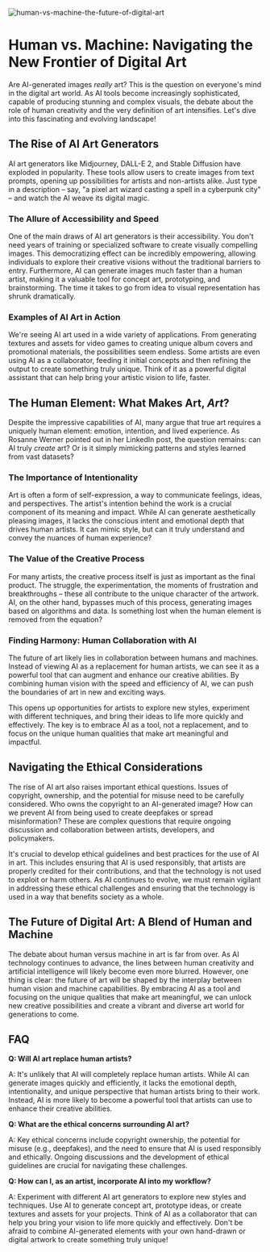 ![human-vs-machine-the-future-of-digital-art](https://images.pexels.com/photos/18069362/pexels-photo-18069362.png?auto=compress&cs=tinysrgb&fit=crop&h=627&w=1200)

# Human vs. Machine: Navigating the New Frontier of Digital Art

Are AI-generated images *really* art? This is the question on everyone's mind in the digital art world. As AI tools become increasingly sophisticated, capable of producing stunning and complex visuals, the debate about the role of human creativity and the very definition of art intensifies. Let's dive into this fascinating and evolving landscape!

## The Rise of AI Art Generators

AI art generators like Midjourney, DALL-E 2, and Stable Diffusion have exploded in popularity. These tools allow users to create images from text prompts, opening up possibilities for artists and non-artists alike. Just type in a description – say, "a pixel art wizard casting a spell in a cyberpunk city" – and watch the AI weave its digital magic. 

### The Allure of Accessibility and Speed

One of the main draws of AI art generators is their accessibility. You don't need years of training or specialized software to create visually compelling images. This democratizing effect can be incredibly empowering, allowing individuals to explore their creative visions without the traditional barriers to entry. Furthermore, AI can generate images much faster than a human artist, making it a valuable tool for concept art, prototyping, and brainstorming. The time it takes to go from idea to visual representation has shrunk dramatically.

### Examples of AI Art in Action

We're seeing AI art used in a wide variety of applications. From generating textures and assets for video games to creating unique album covers and promotional materials, the possibilities seem endless. Some artists are even using AI as a collaborator, feeding it initial concepts and then refining the output to create something truly unique. Think of it as a powerful digital assistant that can help bring your artistic vision to life, faster.

## The Human Element: What Makes Art, *Art*?

Despite the impressive capabilities of AI, many argue that true art requires a uniquely human element: emotion, intention, and lived experience. As Rosanne Werner pointed out in her LinkedIn post, the question remains: can AI truly *create* art? Or is it simply mimicking patterns and styles learned from vast datasets?

### The Importance of Intentionality

Art is often a form of self-expression, a way to communicate feelings, ideas, and perspectives. The artist's intention behind the work is a crucial component of its meaning and impact. While AI can generate aesthetically pleasing images, it lacks the conscious intent and emotional depth that drives human artists. It can mimic style, but can it truly understand and convey the nuances of human experience?

### The Value of the Creative Process

For many artists, the creative process itself is just as important as the final product. The struggle, the experimentation, the moments of frustration and breakthroughs – these all contribute to the unique character of the artwork. AI, on the other hand, bypasses much of this process, generating images based on algorithms and data. Is something lost when the human element is removed from the equation?

### Finding Harmony: Human Collaboration with AI

The future of art likely lies in collaboration between humans and machines. Instead of viewing AI as a replacement for human artists, we can see it as a powerful tool that can augment and enhance our creative abilities. By combining human vision with the speed and efficiency of AI, we can push the boundaries of art in new and exciting ways.

This opens up opportunities for artists to explore new styles, experiment with different techniques, and bring their ideas to life more quickly and effectively. The key is to embrace AI as a tool, not a replacement, and to focus on the unique human qualities that make art meaningful and impactful.

## Navigating the Ethical Considerations

The rise of AI art also raises important ethical questions. Issues of copyright, ownership, and the potential for misuse need to be carefully considered. Who owns the copyright to an AI-generated image? How can we prevent AI from being used to create deepfakes or spread misinformation? These are complex questions that require ongoing discussion and collaboration between artists, developers, and policymakers.

It's crucial to develop ethical guidelines and best practices for the use of AI in art. This includes ensuring that AI is used responsibly, that artists are properly credited for their contributions, and that the technology is not used to exploit or harm others. As AI continues to evolve, we must remain vigilant in addressing these ethical challenges and ensuring that the technology is used in a way that benefits society as a whole.

## The Future of Digital Art: A Blend of Human and Machine

The debate about human versus machine in art is far from over. As AI technology continues to advance, the lines between human creativity and artificial intelligence will likely become even more blurred. However, one thing is clear: the future of art will be shaped by the interplay between human vision and machine capabilities. By embracing AI as a tool and focusing on the unique qualities that make art meaningful, we can unlock new creative possibilities and create a vibrant and diverse art world for generations to come.

## FAQ

**Q: Will AI art replace human artists?**

A: It's unlikely that AI will completely replace human artists. While AI can generate images quickly and efficiently, it lacks the emotional depth, intentionality, and unique perspective that human artists bring to their work. Instead, AI is more likely to become a powerful tool that artists can use to enhance their creative abilities.

**Q: What are the ethical concerns surrounding AI art?**

A: Key ethical concerns include copyright ownership, the potential for misuse (e.g., deepfakes), and the need to ensure that AI is used responsibly and ethically. Ongoing discussions and the development of ethical guidelines are crucial for navigating these challenges.

**Q: How can I, as an artist, incorporate AI into my workflow?**

A: Experiment with different AI art generators to explore new styles and techniques. Use AI to generate concept art, prototype ideas, or create textures and assets for your projects. Think of AI as a collaborator that can help you bring your vision to life more quickly and effectively. Don't be afraid to combine AI-generated elements with your own hand-drawn or digital artwork to create something truly unique!
